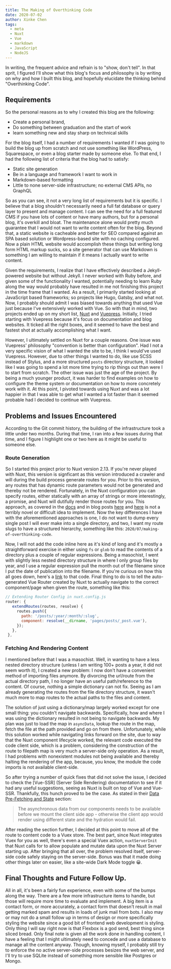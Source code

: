 ```yaml
---
title: The Making of Overthinking Code
date: 2020-07-02
author: Xinke Chen
tags:
  - meta
  - Nuxt
  - Vue
  - markdown
  - JavaScript
  - NodeJS
---
```


In writing, the frequent advice and refrain is to "show, don't tell". In that
sprit, I figured I'll show what this blog's focus and philosophy is by writing
on why and how I built this blog, and hopefully elucidate the thinking behind
"Overthinking Code".

## Requirements

So the personal reasons as to why I created this blog are the following:

- Create a personal brand,
- Do something between graduation and the start of work
- learn something new and stay sharp on technical skills

For the blog itself, I had a number of requirements I wanted if I was going to
build the blog up from scratch and not use something like WordPress,
Squarespace, or even a blog starter made by someone else. To that end, I had the
following list of criteria that the blog had to satisfy:

- Static site generation
- Be in a language and framework I want to work in
- Markdown-based formatting
- Little to none server-side infrastructure; no external CMS APIs, no GraphQL

So as you can see, it not a very long list of requirements but it is specific. I
believe that a blog shouldn't necessarily need a full fat database or query
layer to present and manage content. I can see the need for a full featured CMS
if you have lots of content or have many authors, but for a personal blog, it's
overkill and bloat. The maintenance alone would pretty much guarantee that I
would not want to write content often for the blog. Beyond that, a static
website is cacheable and better for SEO compared against an SPA based solution
or Wordpress-based site with no caching configured. Now a plain HTML website
would accomplish these things but writing long form HTML markup sucks, so a site
generator that can use Markdown is something I am willing to maintain if it
means I actually want to write content.

Given the requirements, I realize that I have effectively described a
Jekyll-powered website but without Jekyll. I never worked with Ruby before, and
given some of the functionality I wanted, potentially needing to learn Ruby
along the way would probably have resulted in me not finishing this project in
the time frame that I wanted. As a result, I primarily started looking at
JavaScript based frameworks; so projects like Hugo, Gatsby, and what not. Now, I
probably should admit I was biased towards anything that used Vue just because
I've extensively worked with Vue. So with that in mind, two projects ended up on
my short list, [Nuxt][1] and [Vuepress][2]. Initially, I tried starting with
Vuepress because it's focus on documentation and blog websites. It ticked all
the right boxes, and it seemed to have the best and fastest shot at actually
accomplishing what I want.

However, I ultimately settled on Nuxt for a couple reasons. One issue was
Vuepress' philosophy "convention is better than configuration". Had I not a
very specific vision of what I wanted the site to be, I think I would've used
Vuepress. However, due to other things I wanted to do, like use SCSS instead of
Stylus, and a more structured `posts` directory structure, it looked like I was
going to spend a lot more time trying to rip things out than were I to start
from scratch. The other issue was just the age of the project. By being a much
younger product, it was harder to find examples on how to configure the theme
system or documentation on how to more concretely work with it. At this point, I
pivoted towards using Nuxt and was a lot happier in that I was able to get what
I wanted a lot faster than it seemed probable had I decided to continue with
Vuepress.

## Problems and Issues Encountered

According to the Git commit history, the building of the infrastructure took a
little under two months. During that time, I ran into a few issues during that
time, and I figure I highlight one or two here as it might be useful to someone
else.

### Route Generation

So I started this project prior to Nuxt version 2.13. If you're never played
with Nuxt, this version is signficant as this version introduced a crawler and
will during the build process generate routes for you. Prior to this version,
any routes that has dynamic route parameters would not be generated and thereby
not be rendered. Fortunately, in the Nuxt configuration you can specify routes,
either statically with an array of strings or more interestingly, a promise, and
Nuxt will dutifully render those routes for you. This approach, as covered in
the [docs][3] and in blog posts [here][4] and [here][5] is not a terribly
novel or difficult idea to implement. Now the key differences I have with the
aforementioned approaches is one, I do not want to dump every single post I will
ever make into a single directory, and two, I want my route slugs to have a
structured hierarchy, something like this: `2020/07/making-of-overthinking-code`.

 Now, I will not add the code inline here as it's kind of long and it's mostly a
 straightforward exercise in either using `fs` or `glob` to read the contents of
 a directory plus a couple of regular expressions. Being a masochist, I went
 with slightly less nested directory structure in where I only group files by
 year, and I use a regular expression pull the month out of the filename since I
 put the date of publication into the filename. If you're curious on how this
 all goes down, here's a [link][6] to that code. Final thing to do is to tell
 the auto-generated Vue Router created by Nuxt to actually navigate to the
 correct component/page when given the route, something like this:

 ``` JavaScript
// Extending Router Config in nuxt.config.js
 router: {
    extendRoutes(routes, resolve) {
      routes.push({
        path: '/posts/:year/:month/:slug',
        component: resolve(__dirname, 'pages/posts/_post.vue'),
      });
    },
  },
 ```

### Fetching And Rendering Content

I mentioned before that I was a masochist. Well, in wanting to have a less
nested directory structure (unless I am writing 100+ posts a year, it did not
seem worth it), I created a new problem: I now don't have a convenient method of
importing files anymore. By divorcing the url/route from the actual directory
path, I no longer have an useful path/reference to the content. Of course,
nothing a simple dictionary can not fix. Seeing as I am already generating the
routes from the file directory structure, it wasn't much more to map routes to
the actual paths to the files and content.

The solution of just using a dictionary/map largely worked except for one small
thing: you couldn't navigate backwards. Specifically, how and where I was using
the dictionary resulted in not being to navigate backwards. My plan was just to
load the map in `asyncData`, lookup the route in the map, fetch the file at the
path provided and go on from there. Unfortunately, while this solution worked
while navigating links forward on the site, due to way that the Nuxt component
lifecycle worked, the relevant code executed the code client side, which is a
problem, considering the construction of the route to filepath map is very much
a server-side only operation. As a result, I had problems with nonexistent
modules not being available and thereby halting the rendering of the app,
because, you know, the module the code imports is not available client-side.

So after trying a number of quick fixes that did not solve the issue, I decided
to check the [Vue-SSR] (Server Side Rendering) documentation to see if it had
any useful suggestions, seeing as Nuxt is built on top of Vue and Vue-SSR.
Thankfully, this hunch proved to be the case. As stated in their [Data
Pre-Fetching and State][8] section:

> The asynchronous data from our components needs to be available before we
> mount the client side app - otherwise the client app would render using
> different state and the hydration would fail.

After reading the section further, I decided at this point to move all of the
route to content code to a Vuex store. The best part, since Nuxt integrates Vuex
for you as well, there's even a special Vuex action, `nuxtServerInit` that Nuxt
calls for to allow populate and mutate data upon the Nuxt Server starting up.
After bringing that all over, the problem resolved itself, server-side code
safely staying on the server-side. Bonus was that it made doing other things
later on easier, like a site-wide Dark Mode toggle 😀.

## Final Thoughts and Future Follow Up.

All in all, it's been  a fairly fun experience, even with some of the bumps
along the way. There are a few more infrastructure items to handle, but those
will require more time to evaluate and implement. A big item is a contact form,
or more accurately, a contact form that doesn't result in mail getting marked
spam and results in loads of junk mail from bots. I also may or may not do a
small follow up in terms of design or more specifically styling the website
since a good bit of frontend web development is styling. Only thing I will say
right now is that Flexbox is a god send, best thing since sliced bread. Only
final note is given all the work done in handling content, I have a feeling that
I might ultimately need to concede and use a database to manage all the content
anyway. Though, knowing myself, I probably still try to enforce the no active
server-side processes besizes the web server, and I'll try to use SQLite instead
of something more sensible like Postgres or Mongo.

[1]: https://nuxtjs.org/
[2]: https://vuepress.vuejs.org/
[3]: https://nuxtjs.org/api/configuration-generate#routes
[4]: https://regenrek.com/posts/create-a-frontmatter-markdown-powered-blog-with-nuxt.js/
[5]: https://nirebu.com/blog/building-my-static-blog-with-nuxtjs-and-markdown-beginner
[6]: https://github.com/xinkecf35/overthinkingcode/blob/29feb8df0e3de15c34bd1ed89b992d3aa7aa9efa/plugins/content-utils.js
[7]: https://ssr.vuejs.org/
[8]: https://ssr.vuejs.org/guide/data.html